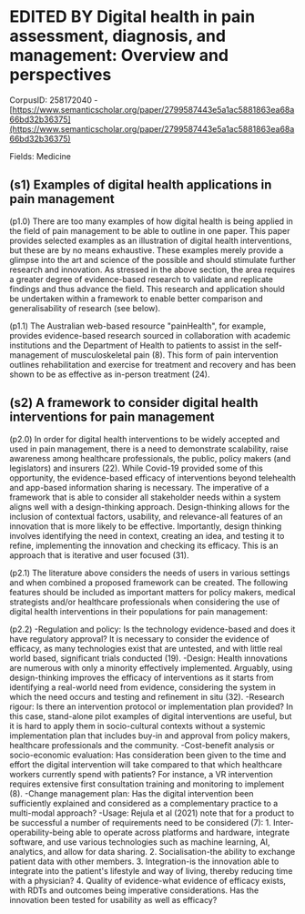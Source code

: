 # EDITED BY Digital health in pain assessment, diagnosis, and management: Overview and perspectives

CorpusID: 258172040 - [https://www.semanticscholar.org/paper/2799587443e5a1ac5881863ea68a66bd32b36375](https://www.semanticscholar.org/paper/2799587443e5a1ac5881863ea68a66bd32b36375)

Fields: Medicine

## (s1) Examples of digital health applications in pain management
(p1.0) There are too many examples of how digital health is being applied in the field of pain management to be able to outline in one paper. This paper provides selected examples as an illustration of digital health interventions, but these are by no means exhaustive. These examples merely provide a glimpse into the art and science of the possible and should stimulate further research and innovation. As stressed in the above section, the area requires a greater degree of evidence-based research to validate and replicate findings and thus advance the field. This research and application should be undertaken within a framework to enable better comparison and generalisability of research (see below).

(p1.1) The Australian web-based resource "painHealth", for example, provides evidence-based research sourced in collaboration with academic institutions and the Department of Health to patients to assist in the self-management of musculoskeletal pain (8). This form of pain intervention outlines rehabilitation and exercise for treatment and recovery and has been shown to be as effective as in-person treatment (24).
## (s2) A framework to consider digital health interventions for pain management
(p2.0) In order for digital health interventions to be widely accepted and used in pain management, there is a need to demonstrate scalability, raise awareness among healthcare professionals, the public, policy makers (and legislators) and insurers (22). While Covid-19 provided some of this opportunity, the evidence-based efficacy of interventions beyond telehealth and app-based information sharing is necessary. The imperative of a framework that is able to consider all stakeholder needs within a system aligns well with a design-thinking approach. Design-thinking allows for the inclusion of contextual factors, usability, and relevance-all features of an innovation that is more likely to be effective. Importantly, design thinking involves identifying the need in context, creating an idea, and testing it to refine, implementing the innovation and checking its efficacy. This is an approach that is iterative and user focused (31).

(p2.1) The literature above considers the needs of users in various settings and when combined a proposed framework can be created. The following features should be included as important matters for policy makers, medical strategists and/or healthcare professionals when considering the use of digital health interventions in their populations for pain management:

(p2.2) -Regulation and policy: Is the technology evidence-based and does it have regulatory approval? It is necessary to consider the evidence of efficacy, as many technologies exist that are untested, and with little real world based, significant trials conducted (19). -Design: Health innovations are numerous with only a minority effectively implemented. Arguably, using design-thinking improves the efficacy of interventions as it starts from identifying a real-world need from evidence, considering the system in which the need occurs and testing and refinement in situ (32). -Research rigour: Is there an intervention protocol or implementation plan provided? In this case, stand-alone pilot examples of digital interventions are useful, but it is hard to apply them in socio-cultural contexts without a systemic implementation plan that includes buy-in and approval from policy makers, healthcare professionals and the community. -Cost-benefit analysis or socio-economic evaluation: Has consideration been given to the time and effort the digital intervention will take compared to that which healthcare workers currently spend with patients? For instance, a VR intervention requires extensive first consultation training and monitoring to implement (8). -Change management plan: Has the digital intervention been sufficiently explained and considered as a complementary practice to a multi-modal approach? -Usage: Rejula et al (2021) note that for a product to be successful a number of requirements need to be considered (7): 1. Inter-operability-being able to operate across platforms and hardware, integrate software, and use various technologies such as machine learning, AI, analytics, and allow for data sharing. 2. Socialisation-the ability to exchange patient data with other members. 3. Integration-is the innovation able to integrate into the patient's lifestyle and way of living, thereby reducing time with a physician? 4. Quality of evidence-what evidence of efficacy exists, with RDTs and outcomes being imperative considerations. Has the innovation been tested for usability as well as efficacy?
